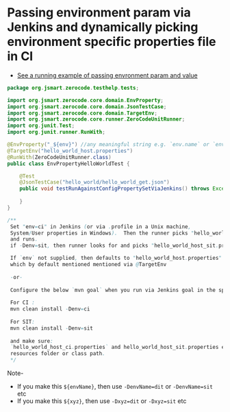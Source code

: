 # Passing environment param via Jenkins and dynamically picking environment specific properties file in CI

- [See a running example of passing envronment param and value](https://github.com/authorjapps/helpme/blob/master/zerocode-rest-help/src/test/java/org/jsmart/zerocode/testhelp/tests/EnvPropertyHelloWorldTest.java)
```java
package org.jsmart.zerocode.testhelp.tests;

import org.jsmart.zerocode.core.domain.EnvProperty;
import org.jsmart.zerocode.core.domain.JsonTestCase;
import org.jsmart.zerocode.core.domain.TargetEnv;
import org.jsmart.zerocode.core.runner.ZeroCodeUnitRunner;
import org.junit.Test;
import org.junit.runner.RunWith;

@EnvProperty("_${env}") //any meaningful string e.g. `env.name` or `envName` or `app.env` etc
@TargetEnv("hello_world_host.properties")
@RunWith(ZeroCodeUnitRunner.class)
public class EnvPropertyHelloWorldTest {

    @Test
    @JsonTestCase("hello_world/hello_world_get.json")
    public void testRunAgainstConfigPropertySetViaJenkins() throws Exception {
        
    }
}

/**
 Set "env=ci" in Jenkins (or via .profile in a Unix machine, 
 System/User properties in Windows).  Then the runner picks "hello_world_host_ci.properties" 
 and runs.
 if -Denv=sit, then runner looks for and picks "hello_world_host_sit.properties" and runs.

 If `env` not supplied, then defaults to "hello_world_host.properties" 
 which by default mentioned mentioned via @TargetEnv
 
 -or-
 
 Configure the below `mvn goal` when you run via Jenkins goal in the specific environment e.g. -
 
 For CI :
 mvn clean install -Denv=ci
 
 For SIT:
 mvn clean install -Denv=sit
 
 and make sure:
 `hello_world_host_ci.properties` and hello_world_host_sit.properties etc are available in the 
 resources folder or class path.
 */
```

Note-
- If you make this `${envName}`, then use `-DenvName=dit` or `-DenvName=sit` etc
- If you make this `${xyz}`, then use `-Dxyz=dit` or `-Dxyz=sit` etc